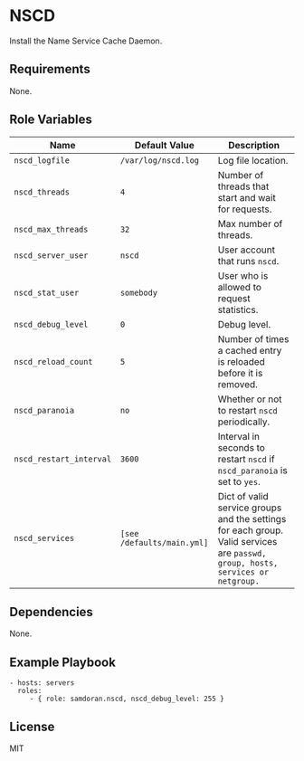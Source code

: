 NSCD
=========

Install the Name Service Cache Daemon.

Requirements
------------

None.


Role Variables
--------------

| Name              | Default Value       | Description          |
|-------------------|---------------------|----------------------|
| `nscd_logfile` | `/var/log/nscd.log` | Log file location. |
| `nscd_threads` | `4` | Number of threads that start and wait for requests. |
| `nscd_max_threads` | `32` | Max number of threads. |
| `nscd_server_user` | `nscd` | User account that runs `nscd`. |
| `nscd_stat_user` |   `somebody` | User who is allowed to request statistics. |
| `nscd_debug_level` | `0` | Debug level. |
| `nscd_reload_count` |    `5` | Number of times a cached entry is reloaded before it is removed. |
| `nscd_paranoia` | `no` | Whether or not to restart `nscd` periodically. |
| `nscd_restart_interval` | `3600` | Interval in seconds to restart `nscd` if `nscd_paranoia` is set to `yes`. |
| `nscd_services` | `[see /defaults/main.yml]` | Dict of valid service groups and the settings for each group. Valid services are `passwd, group, hosts, services or netgroup.` |

Dependencies
------------

None.

Example Playbook
----------------

    - hosts: servers
      roles:
         - { role: samdoran.nscd, nscd_debug_level: 255 }

License
-------

MIT
